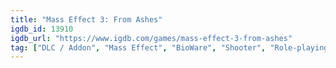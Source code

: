```yaml
---
title: "Mass Effect 3: From Ashes"
igdb_id: 13910
igdb_url: "https://www.igdb.com/games/mass-effect-3-from-ashes"
tag: ["DLC / Addon", "Mass Effect", "BioWare", "Shooter", "Role-playing (RPG)", "Tactical", "Single player", "Third person", "Science fiction"]
---
```

